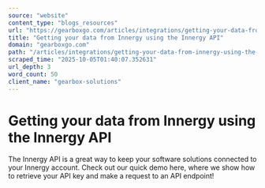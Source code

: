 ```yaml
---
source: "website"
content_type: "blogs_resources"
url: "https://gearboxgo.com/articles/integrations/getting-your-data-from-innergy-using-the-innergy-api"
title: "Getting your data from Innergy using the Innergy API"
domain: "gearboxgo.com"
path: "/articles/integrations/getting-your-data-from-innergy-using-the-innergy-api"
scraped_time: "2025-10-05T01:40:07.352631"
url_depth: 3
word_count: 50
client_name: "gearbox-solutions"
---
```


# Getting your data from Innergy using the Innergy API

The Innergy API is a great way to keep your software solutions connected to your Innergy account. Check out our quick demo here, where we show how to retrieve your API key and make a request to an API endpoint!